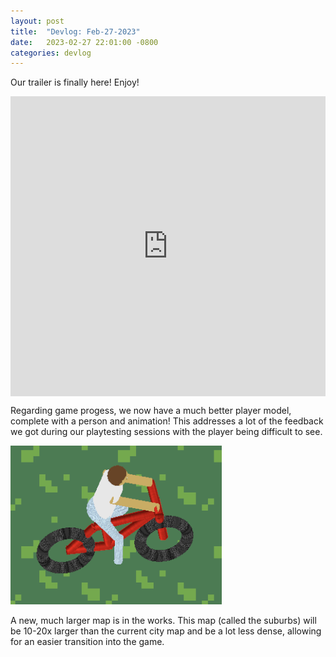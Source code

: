 ```yaml
---
layout: post
title:  "Devlog: Feb-27-2023"
date:   2023-02-27 22:01:00 -0800
categories: devlog
---
```


Our trailer is finally here!
Enjoy!

<div style="display: flex; align-items: center; justify-content: center;">
<iframe
  width="640"
  height="480"
  src="https://drive.google.com/file/d/1RBJwkVqUVdXvbuz-kHmJZm0w-wgx0_Ii/preview"
  frameborder="0"
  allowfullscreen>
</iframe>
</div>


Regarding game progess, we now have a much better player model, complete with a person and animation! 
This addresses a lot of the feedback we got during our playtesting sessions with the player being
difficult to see.

![Player Model](/assets/img/Screen%20Shot%202023-03-11%20at%205.58.45%20PM.png)

A new, much larger map is in the works. This map (called the suburbs) will be 10-20x larger than the
current city map and be a lot less dense, allowing for an easier transition into the game. 
